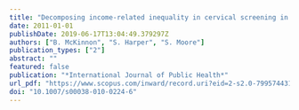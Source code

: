 ```yaml
---
title: "Decomposing income-related inequality in cervical screening in 67 countries"
date: 2011-01-01
publishDate: 2019-06-17T13:04:49.379297Z
authors: ["B. McKinnon", "S. Harper", "S. Moore"]
publication_types: ["2"]
abstract: ""
featured: false
publication: "*International Journal of Public Health*"
url_pdf: "https://www.scopus.com/inward/record.uri?eid=2-s2.0-79957443169&doi=10.1007%2fs00038-010-0224-6&partnerID=40&md5=51e7421adddcf24a8a74c3036fcc30ba"
doi: "10.1007/s00038-010-0224-6"
---
```



